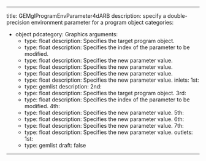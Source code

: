 
---
title: GEMglProgramEnvParameter4dARB
description: specify a double-precision environment parameter for a program object
categories:
  - object
pdcategory: Graphics
arguments:
    - type: float
      description: Specifies the target program object.
    - type: float
      description: Specifies the index of the parameter to be modified.
    - type: float
      description: Specifies the new parameter value.
    - type: float
      description: Specifies the new parameter value.
    - type: float
      description: Specifies the new parameter value.
    - type: float
      description: Specifies the new parameter value.
inlets:
  1st:
    - type: gemlist
      description:
  2nd:
    - type: float
      description: Specifies the target program object.
  3rd:
    - type: float
      description: Specifies the index of the parameter to be modified.
  4th:
    - type: float
      description: Specifies the new parameter value.
  5th:
    - type: float
      description: Specifies the new parameter value.
  6th:
    - type: float
      description: Specifies the new parameter value.
  7th:
    - type: float
      description: Specifies the new parameter value.
outlets:
  1st:
    - type: gemlist
draft: false
---

